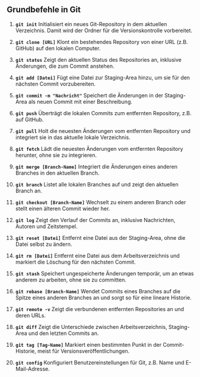 ## Grundbefehle in Git

1. **`git init`**
   Initialisiert ein neues Git-Repository in dem aktuellen Verzeichnis. Damit wird der Ordner für die Versionskontrolle vorbereitet.

2. **`git clone [URL]`**
   Klont ein bestehendes Repository von einer URL (z.B. GitHub) auf den lokalen Computer.

3. **`git status`**
   Zeigt den aktuellen Status des Repositories an, inklusive Änderungen, die zum Commit anstehen.

4. **`git add [Datei]`**
   Fügt eine Datei zur Staging-Area hinzu, um sie für den nächsten Commit vorzubereiten.

5. **`git commit -m "Nachricht"`**
   Speichert die Änderungen in der Staging-Area als neuen Commit mit einer Beschreibung.

6. **`git push`**
   Überträgt die lokalen Commits zum entfernten Repository, z.B. auf GitHub.

7. **`git pull`**
   Holt die neuesten Änderungen vom entfernten Repository und integriert sie in das aktuelle lokale Verzeichnis.

8. **`git fetch`**
   Lädt die neuesten Änderungen vom entfernten Repository herunter, ohne sie zu integrieren.

9. **`git merge [Branch-Name]`**
   Integriert die Änderungen eines anderen Branches in den aktuellen Branch.

10. **`git branch`**
    Listet alle lokalen Branches auf und zeigt den aktuellen Branch an.

11. **`git checkout [Branch-Name]`**
    Wechselt zu einem anderen Branch oder stellt einen älteren Commit wieder her.

12. **`git log`**
    Zeigt den Verlauf der Commits an, inklusive Nachrichten, Autoren und Zeitstempel.

13. **`git reset [Datei]`**
    Entfernt eine Datei aus der Staging-Area, ohne die Datei selbst zu ändern.

14. **`git rm [Datei]`**
    Entfernt eine Datei aus dem Arbeitsverzeichnis und markiert die Löschung für den nächsten Commit.

15. **`git stash`**
    Speichert ungespeicherte Änderungen temporär, um an etwas anderem zu arbeiten, ohne sie zu committen.

16. **`git rebase [Branch-Name]`**
    Wendet Commits eines Branches auf die Spitze eines anderen Branches an und sorgt so für eine lineare Historie.

17. **`git remote -v`**
    Zeigt die verbundenen entfernten Repositories an und deren URLs.

18. **`git diff`**
    Zeigt die Unterschiede zwischen Arbeitsverzeichnis, Staging-Area und den letzten Commits an.

19. **`git tag [Tag-Name]`**
    Markiert einen bestimmten Punkt in der Commit-Historie, meist für Versionsveröffentlichungen.

20. **`git config`**
    Konfiguriert Benutzereinstellungen für Git, z.B. Name und E-Mail-Adresse.

